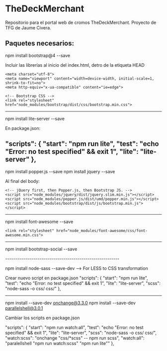 # TheDeckMerchant
Repositorio para el portal web de cromos TheDeckMerchant. Proyecto de TFG de Jaume Civera.


Paquetes necesarios:
-------------------------------------------------------
npm install bootstrap@4 --save

Incluir las librerías al inicio del index.html, detro de la etiqueta HEAD

 <!-- Required meta tags always come first -->
    <meta charset="utf-8">
    <meta name="viewport" content="width=device-width, initial-scale=1, shrink-to-fit=no">
    <meta http-equiv="x-ua-compatible" content="ie=edge">

    <!-- Bootstrap CSS -->
    <link rel="stylesheet" href="node_modules/bootstrap/dist/css/bootstrap.min.css">
-------------------------------------------------------
npm install lite-server --save

En package.json:

  "scripts": {
    "start": "npm run lite",
    "test": "echo \"Error: no test specified\" && exit 1",
    "lite": "lite-server"
  },
-------------------------------------------------------
npm install popper.js --save
npm install jquery --save

Al final del body:

    <!-- jQuery first, then Popper.js, then Bootstrap JS. -->
    <script src="node_modules/jquery/dist/jquery.slim.min.js"></script>
    <script src="node_modules/popper.js/dist/umd/popper.min.js"></script>
    <script src="node_modules/bootstrap/dist/js/bootstrap.min.js"></script>

-------------------------------------------------------
npm install font-awesome --save

    <link rel="stylesheet" href="node_modules/font-awesome/css/font-awesome.min.css">
--------------------------------------------------------
npm install bootstrap-social --save

 <link rel="stylesheet" href="node_modules/bootstrap-social/bootstrap-social.css">
 ---------------------------------------------------------

npm install node-sass --save-dev    --> For LESS to CSS transformation

Crear nuevo script en package.json
  "scripts": {
    "start": "npm run lite",
    "test": "echo \"Error: no test specified\" && exit 1",
    "lite": "lite-server",
    "scss": "node-sass -o css/ css/"
  },
  
  ----------------------------------------------------------

npm install --save-dev onchange@3.3.0
npm install --save-dev parallelshell@3.0.1 

Cambiar los scripts en package.json

  "scripts": {
    "start": "npm run watch:all",
    "test": "echo \"Error: no test specified\" && exit 1",
    "lite": "lite-server",
    "scss": "node-sass -o css/ css/",
    "watch:scss": "onchange \"css/*scss\" -- npm run scss",
    "watch:all": "paralellshell \"npm run watch:scss\" \"npm run lite\""
  },


